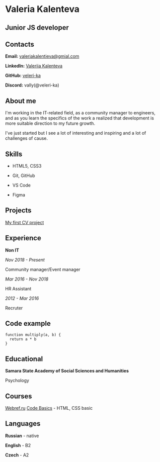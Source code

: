 # Valeria Kalenteva

## Junior JS developer

## Contacts

**Email:** [valeriakalentieva@gmial.com](valeriakalentieva@gmial.com)

**LinkedIn:** [Valeriia Kalenteva](https://www.linkedin.com/in/valeriia-kalenteva-3a760173/)

**GitHub:** [veleri-ka](https://github.com/veleri-ka)

**Discord:** vally(@veleri-ka)

## About me

I'm working in the IT-related field, as a community manager to engineers, and as you learn the specifics of the work a realized that development is more suitable direction to my future growth.

I've just started but I see a lot of interesting and inspiring and a lot of challenges of cause.

## Skills

* HTML5, CSS3

* Git, GitHub

* VS Code

* Figma

## Projects

[My first CV project](https://veleri-ka.github.io/rsschool-cv/cv)

## Experience

**Non IT**

_Nov 2018 - Present_

Community manager/Event manager

_Mar 2016 - Nov 2018_

HR Assistant

_2012 - Mar 2016_

Recruter

## Code example

```
function multiply(a, b) {
  return a * b
}
```

## Educational

**Samara State Academy of Social Sciences and Humanities**

Psychology

## Courses

[Webref.ru](https://webref.ru/) [Code Basics](https://ru.code-basics.com/) - HTML, CSS basic

## Languages

**Russian** - native

**English** - B2

**Czech** - A2